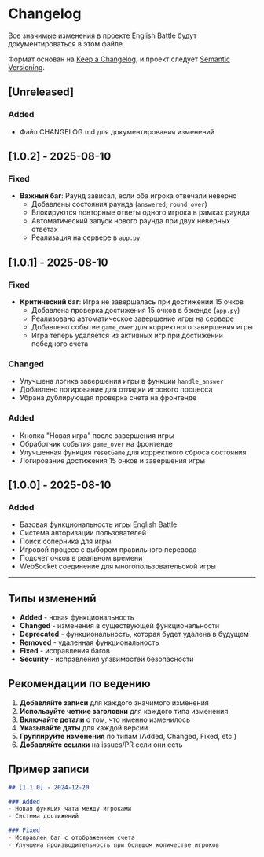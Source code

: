 # Changelog

Все значимые изменения в проекте English Battle будут документироваться в этом файле.

Формат основан на [Keep a Changelog](https://keepachangelog.com/ru/1.0.0/),
и проект следует [Semantic Versioning](https://semver.org/lang/ru/).

## [Unreleased]

### Added
- Файл CHANGELOG.md для документирования изменений

## [1.0.2] - 2025-08-10

### Fixed
- **Важный баг**: Раунд зависал, если оба игрока отвечали неверно
  - Добавлены состояния раунда (`answered`, `round_over`)
  - Блокируются повторные ответы одного игрока в рамках раунда
  - Автоматический запуск нового раунда при двух неверных ответах
  - Реализация на сервере в `app.py`

## [1.0.1] - 2025-08-10

### Fixed
- **Критический баг**: Игра не завершалась при достижении 15 очков
  - Добавлена проверка достижения 15 очков в бэкенде (`app.py`)
  - Реализовано автоматическое завершение игры на сервере
  - Добавлено событие `game_over` для корректного завершения игры
  - Игра теперь удаляется из активных игр при достижении победного счета

### Changed
- Улучшена логика завершения игры в функции `handle_answer`
- Добавлено логирование для отладки игрового процесса
- Убрана дублирующая проверка счета на фронтенде

### Added
- Кнопка "Новая игра" после завершения игры
- Обработчик события `game_over` на фронтенде
- Улучшенная функция `resetGame` для корректного сброса состояния
- Логирование достижения 15 очков и завершения игры

## [1.0.0] - 2025-08-10

### Added
- Базовая функциональность игры English Battle
- Система авторизации пользователей
- Поиск соперника для игры
- Игровой процесс с выбором правильного перевода
- Подсчет очков в реальном времени
- WebSocket соединение для многопользовательской игры

---

## Типы изменений

- **Added** - новая функциональность
- **Changed** - изменения в существующей функциональности
- **Deprecated** - функциональность, которая будет удалена в будущем
- **Removed** - удаленная функциональность
- **Fixed** - исправления багов
- **Security** - исправления уязвимостей безопасности

## Рекомендации по ведению

1. **Добавляйте записи** для каждого значимого изменения
2. **Используйте четкие заголовки** для каждого типа изменения
3. **Включайте детали** о том, что именно изменилось
4. **Указывайте даты** для каждой версии
5. **Группируйте изменения** по типам (Added, Changed, Fixed, etc.)
6. **Добавляйте ссылки** на issues/PR если они есть

## Пример записи

```markdown
## [1.1.0] - 2024-12-20

### Added
- Новая функция чата между игроками
- Система достижений

### Fixed
- Исправлен баг с отображением счета
- Улучшена производительность при большом количестве игроков
```
